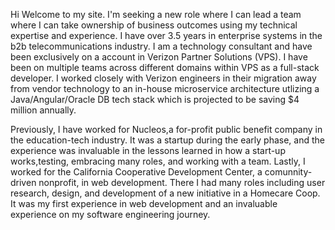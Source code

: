 Hi Welcome to my site. 
I'm seeking a new role where I can lead a team where I can take ownership of business outcomes using my technical expertise and experience. I have over 3.5 years in enterprise systems in the b2b telecommunications industry. I am a technology consultant and have been exclusively on a account in Verizon Partner Solutions (VPS). I have been on multiple teams across different domains within VPS as a full-stack developer. I worked closely with Verizon engineers in their migration away from vendor technology to an in-house microservice architecture utlizing a Java/Angular/Oracle DB tech stack which is projected to be saving $4 million annually.   

Previously, I have worked for Nucleos,a for-profit public benefit company in the education-tech industry. It was a startup during the early phase, and the experience was invaluable in the lessons learned in how a start-up works,testing, embracing many roles, and working with a team. Lastly, I worked for the California Cooperative Development Center, a comunnity-driven nonprofit, in web development. There I had many roles including user research, design, and development of a new initiative in a Homecare Coop. It was my first experience in web development and an invaluable experience on my software engineering journey. 